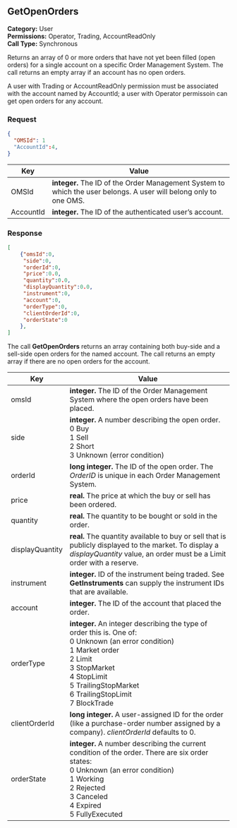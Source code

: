 ## GetOpenOrders

**Category:** User<br />
**Permissions:** Operator, Trading, AccountReadOnly<br />
**Call Type:** Synchronous

Returns an array of 0 or more orders that have not yet been filled (open orders) for a single account on a specific Order Management System. The call returns an empty array if an account has no open orders.

A user with Trading or AccountReadOnly permission must be associated with the account named by AccountId; a user with Operator permissoin can get open orders for any account.

### Request

```json
{
  "OMSId": 1
  "AccountId":4,
}
```

| Key       | Value                                                        |
| --------- | ------------------------------------------------------------ |
| OMSId     | **integer.** The ID of the Order Management System to which the user belongs. A user will belong only to one OMS. |
| AccountId | **integer.** The ID of the authenticated user’s account.     |

### Response

```json
[
    {"omsId":0,
     "side":0,
     "orderId":0,
     "price":0.0,
     "quantity":0.0,
     "displayQuantity":0.0,
     "instrument":0,
     "account":0,
     "orderType":0,
     "clientOrderId":0,
     "orderState":0
    },
]
```

The call **GetOpenOrders** returns an array containing both buy-side and a sell-side open orders for the named account. The call returns an empty array if there are no open orders for the account.

| Key                               | Value                                                        |
| --------------------------------- | ------------------------------------------------------------ |
| omsId                             | **integer.** The ID of the Order Management System where the open orders have been placed. |
| side                              | **integer.** A number describing the open order. <br />0 Buy<br />1 Sell<br />2 Short<br />3 Unknown (error condition) |
| orderId                           | **long integer.** The ID of the open order. The *OrderID* is unique in each Order Management System. |
| price                             | **real.** The price at which the buy or sell has been ordered. |
| quantity                          | **real.** The quantity to be bought or sold in the order.    |
| displayQuantity                   | **real.** The quantity available to buy or sell that is publicly displayed to the market. To display a *displayQuantity* value, an order must be a Limit order with a reserve. |
| instrument                        | **integer.** ID of the instrument being traded. See **GetInstruments** can supply the instrument IDs that are available. |
| account                           | **integer.** The ID of the account that placed the order.    |
| orderType                         | **integer.** An integer describing the type of order this is. One of:<br />0 Unknown (an error condition)<br />1 Market order<br />2 Limit<br />3 StopMarket<br />4 StopLimit<br />5 TrailingStopMarket<br />6 TrailingStopLimit<br />7 BlockTrade |
| clientOrderId                     | **long integer.** A user-assigned ID for the order (like a purchase-order number assigned by a company). *clientOrderId* defaults to 0. |
| orderState                        | **integer.** A number describing the current condition of the order. There are six order states:<br />0 Unknown (an error condition)<br />1 Working<br />2 Rejected<br />3 Canceled<br />4 Expired<br />5 FullyExecuted |

